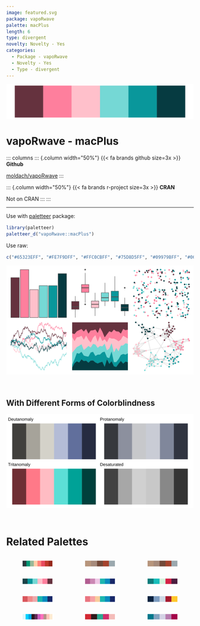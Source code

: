 ```yaml
---
image: featured.svg
package: vapoRwave
palette: macPlus
length: 6
type: divergent
novelty: Novelty - Yes
categories:
  - Package - vapoRwave
  - Novelty - Yes
  - Type - divergent
---
```


![](featured.svg)

# vapoRwave - macPlus 

::: columns
::: {.column width="50%"}
{{< fa brands github size=3x >}}
**Github**

[moldach/vapoRwave](https://github.com/moldach/vapoRwave)
:::

::: {.column width="50%"}
{{< fa brands r-project size=3x >}}
**CRAN**

Not on CRAN
:::
:::

<hr> 

Use with [paletteer](https://emilhvitfeldt.github.io/paletteer/) package:

```r
library(paletteer)
paletteer_d("vapoRwave::macPlus")
```

Use raw:

```r
c("#65323EFF", "#FE7F9DFF", "#FFC0CBFF", "#75D8D5FF", "#09979BFF", "#063B41FF")
``` 

![](examples.png) 

  <br>
  
  ## With Different Forms of Colorblindness
  
  ![](colorblind.svg) 

<br>

# Related Palettes

<div class="list" style="display: grid; grid-template-columns: auto auto auto;"> <figure class="figure">
<a href="../../awtools/a_palette/"> <img src="../../awtools/a_palette/featured.svg" style="width: 100%;" class="figure-img"></a>
</figure> <figure class="figure">
<a href="../../ButterflyColors/hamadryas_feronia/"> <img src="../../ButterflyColors/hamadryas_feronia/featured.svg" style="width: 100%;" class="figure-img"></a>
</figure> <figure class="figure">
<a href="../../ButterflyColors/hamadryas_feronia/"> <img src="../../ButterflyColors/hamadryas_feronia/featured.svg" style="width: 100%;" class="figure-img"></a>
</figure> <figure class="figure">
<a href="../../vapeplot/macplus/"> <img src="../../vapeplot/macplus/featured.svg" style="width: 100%;" class="figure-img"></a>
</figure> <figure class="figure">
<a href="../../LaCroixColoR/Berry/"> <img src="../../LaCroixColoR/Berry/featured.svg" style="width: 100%;" class="figure-img"></a>
</figure> <figure class="figure">
<a href="../../PrettyCols/Beach/"> <img src="../../PrettyCols/Beach/featured.svg" style="width: 100%;" class="figure-img"></a>
</figure> <figure class="figure">
<a href="../../LaCroixColoR/CranRaspberry/"> <img src="../../LaCroixColoR/CranRaspberry/featured.svg" style="width: 100%;" class="figure-img"></a>
</figure> <figure class="figure">
<a href="../../LaCroixColoR/Pamplemousse/"> <img src="../../LaCroixColoR/Pamplemousse/featured.svg" style="width: 100%;" class="figure-img"></a>
</figure> <figure class="figure">
<a href="../../nbapalettes/grizzlies_europe/"> <img src="../../nbapalettes/grizzlies_europe/featured.svg" style="width: 100%;" class="figure-img"></a>
</figure> <figure class="figure">
<a href="../../werpals/provence/"> <img src="../../werpals/provence/featured.svg" style="width: 100%;" class="figure-img"></a>
</figure> <figure class="figure">
<a href="../../lisa/AndyWarhol_2/"> <img src="../../lisa/AndyWarhol_2/featured.svg" style="width: 100%;" class="figure-img"></a>
</figure> <figure class="figure">
<a href="../../MapPalettes/tealberry_pie/"> <img src="../../MapPalettes/tealberry_pie/featured.svg" style="width: 100%;" class="figure-img"></a>
</figure> 
</div>
